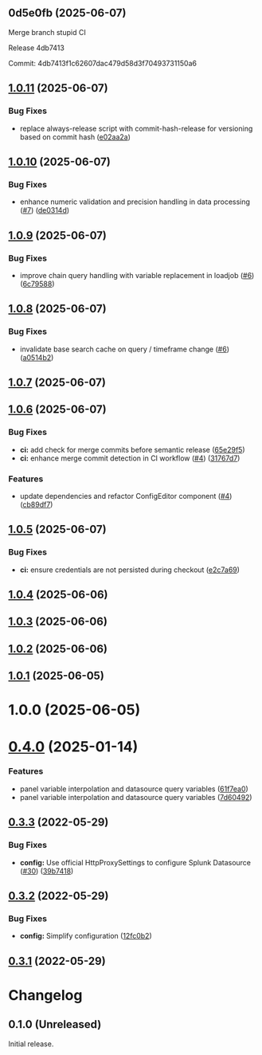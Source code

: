 ## 0d5e0fb (2025-06-07)

Merge branch stupid CI


Release 4db7413

Commit: 4db7413f1c62607dac479d58d3f70493731150a6

## [1.0.11](https://github.com/essinghigh/grafana-splunk-datasource/compare/v1.0.10...1.0.11) (2025-06-07)


### Bug Fixes

* replace always-release script with commit-hash-release for versioning based on commit hash ([e02aa2a](https://github.com/essinghigh/grafana-splunk-datasource/commit/e02aa2ae2a2862a59eeed53f8c4f56d082db6836))

## [1.0.10](https://github.com/essinghigh/grafana-splunk-datasource/compare/v1.0.9...v1.0.10) (2025-06-07)


### Bug Fixes

* enhance numeric validation and precision handling in data processing ([#7](https://github.com/essinghigh/grafana-splunk-datasource/issues/7)) ([de0314d](https://github.com/essinghigh/grafana-splunk-datasource/commit/de0314dd2fdfcd616f8e7f8b35f57c6c37518207))

## [1.0.9](https://github.com/essinghigh/grafana-splunk-datasource/compare/v1.0.8...v1.0.9) (2025-06-07)


### Bug Fixes

* improve chain query handling with variable replacement in loadjob ([#6](https://github.com/essinghigh/grafana-splunk-datasource/issues/6)) ([6c79588](https://github.com/essinghigh/grafana-splunk-datasource/commit/6c7958822220e9626f6496d571a7508fcd7ffb93))

## [1.0.8](https://github.com/essinghigh/grafana-splunk-datasource/compare/v1.0.7...v1.0.8) (2025-06-07)


### Bug Fixes

* invalidate base search cache on query / timeframe change ([#6](https://github.com/essinghigh/grafana-splunk-datasource/issues/6)) ([a0514b2](https://github.com/essinghigh/grafana-splunk-datasource/commit/a0514b2a423ee03e92acaa799f5e58aff1975b1f))

## [1.0.7](https://github.com/essinghigh/grafana-splunk-datasource/compare/v1.0.6...v1.0.7) (2025-06-07)

## [1.0.6](https://github.com/essinghigh/grafana-splunk-datasource/compare/v1.0.5...v1.0.6) (2025-06-07)


### Bug Fixes

* **ci:** add check for merge commits before semantic release ([65e29f5](https://github.com/essinghigh/grafana-splunk-datasource/commit/65e29f558b6a0565568fa1f6815b85847dc42607))
* **ci:** enhance merge commit detection in CI workflow ([#4](https://github.com/essinghigh/grafana-splunk-datasource/issues/4)) ([31767d7](https://github.com/essinghigh/grafana-splunk-datasource/commit/31767d7326fd621b29f5041e555c701d24e09ef9))


### Features

* update dependencies and refactor ConfigEditor component ([#4](https://github.com/essinghigh/grafana-splunk-datasource/issues/4)) ([cb89df7](https://github.com/essinghigh/grafana-splunk-datasource/commit/cb89df7d811271cb31fe3b92270e41ded957741a))

## [1.0.5](https://github.com/essinghigh/grafana-splunk-datasource/compare/v1.0.4...v1.0.5) (2025-06-07)


### Bug Fixes

* **ci:** ensure credentials are not persisted during checkout ([e2c7a69](https://github.com/essinghigh/grafana-splunk-datasource/commit/e2c7a692eec6e764e75c46dfd3d4c39e6504f8a3))

## [1.0.4](https://github.com/essinghigh/grafana-splunk-datasource/compare/v1.0.3...v1.0.4) (2025-06-06)

## [1.0.3](https://github.com/essinghigh/grafana-splunk-datasource/compare/v1.0.2...v1.0.3) (2025-06-06)

## [1.0.2](https://github.com/essinghigh/grafana-splunk-datasource/compare/v1.0.1...v1.0.2) (2025-06-06)

## [1.0.1](https://github.com/essinghigh/grafana-splunk-datasource/compare/v1.0.0...v1.0.1) (2025-06-05)

# 1.0.0 (2025-06-05)

# [0.4.0](https://github.com/essinghigh/grafana-plugin-splunk-datasource/compare/v0.3.3...v0.4.0) (2025-01-14)


### Features

* panel variable interpolation and datasource query variables ([61f7ea0](https://github.com/essinghigh/grafana-plugin-splunk-datasource/commit/61f7ea055887c970dd97943af4b484da9b94e23d))
* panel variable interpolation and datasource query variables ([7d60492](https://github.com/essinghigh/grafana-plugin-splunk-datasource/commit/7d60492360d965783ea2175eeacc5276d913f894))

## [0.3.3](https://github.com/essinghigh/grafana-plugin-splunk-datasource/compare/v0.3.2...v0.3.3) (2022-05-29)


### Bug Fixes

* **config:** Use official HttpProxySettings to configure Splunk Datasource ([#30](https://github.com/essinghigh/grafana-plugin-splunk-datasource/issues/30)) ([39b7418](https://github.com/essinghigh/grafana-plugin-splunk-datasource/commit/39b7418669e8a95be696786fcc8d07201035d9a1))

## [0.3.2](https://github.com/essinghigh/grafana-plugin-splunk-datasource/compare/v0.3.1...v0.3.2) (2022-05-29)


### Bug Fixes

* **config:** Simplify configuration ([12fc0b2](https://github.com/essinghigh/grafana-plugin-splunk-datasource/commit/12fc0b2427d1ce6fae6b9fa3133ab1e0830c98b9))

## [0.3.1](https://github.com/essinghigh/grafana-plugin-splunk-datasource/compare/v0.3.0...v0.3.1) (2022-05-29)

# Changelog

## 0.1.0 (Unreleased)

Initial release.
